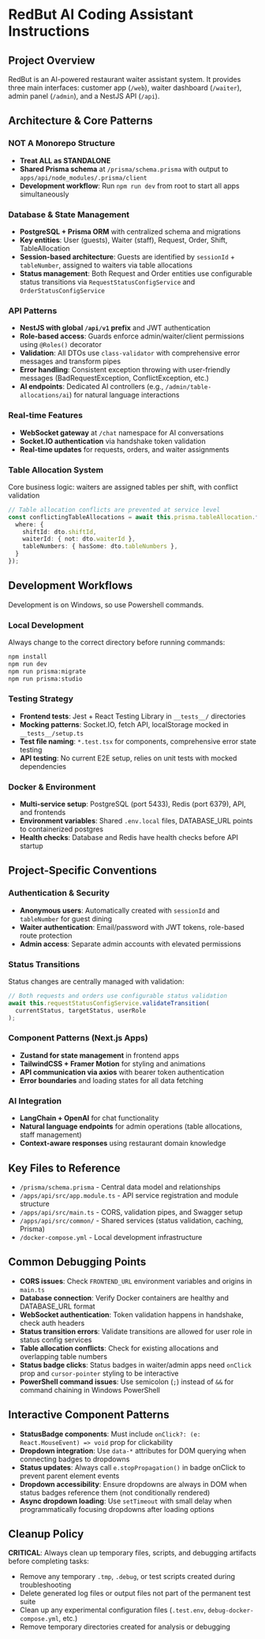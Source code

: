 # RedBut AI Coding Assistant Instructions

## Project Overview
RedBut is an AI-powered restaurant waiter assistant system. It provides three main interfaces: customer app (`/web`), waiter dashboard (`/waiter`), admin panel (`/admin`), and a NestJS API (`/api`).

## Architecture & Core Patterns

### NOT A Monorepo Structure
- **Treat ALL as STANDALONE**
- **Shared Prisma schema** at `/prisma/schema.prisma` with output to `apps/api/node_modules/.prisma/client`
- **Development workflow**: Run `npm run dev` from root to start all apps simultaneously

### Database & State Management
- **PostgreSQL + Prisma ORM** with centralized schema and migrations
- **Key entities**: User (guests), Waiter (staff), Request, Order, Shift, TableAllocation
- **Session-based architecture**: Guests are identified by `sessionId` + `tableNumber`, assigned to waiters via table allocations
- **Status management**: Both Request and Order entities use configurable status transitions via `RequestStatusConfigService` and `OrderStatusConfigService`

### API Patterns
- **NestJS with global `/api/v1` prefix** and JWT authentication
- **Role-based access**: Guards enforce admin/waiter/client permissions using `@Roles()` decorator
- **Validation**: All DTOs use `class-validator` with comprehensive error messages and transform pipes
- **Error handling**: Consistent exception throwing with user-friendly messages (BadRequestException, ConflictException, etc.)
- **AI endpoints**: Dedicated AI controllers (e.g., `/admin/table-allocations/ai`) for natural language interactions

### Real-time Features
- **WebSocket gateway** at `/chat` namespace for AI conversations
- **Socket.IO authentication** via handshake token validation
- **Real-time updates** for requests, orders, and waiter assignments

### Table Allocation System
Core business logic: waiters are assigned tables per shift, with conflict validation
```typescript
// Table allocation conflicts are prevented at service level
const conflictingTableAllocations = await this.prisma.tableAllocation.findMany({
  where: {
    shiftId: dto.shiftId,
    waiterId: { not: dto.waiterId },
    tableNumbers: { hasSome: dto.tableNumbers },
  }
});
```

## Development Workflows
Development is on Windows, so use Powershell commands.

### Local Development
Always change to the correct directory before running commands:
```bash
npm install             
npm run dev          
npm run prisma:migrate
npm run prisma:studio 
```

### Testing Strategy
- **Frontend tests**: Jest + React Testing Library in `__tests__/` directories
- **Mocking patterns**: Socket.IO, fetch API, localStorage mocked in `__tests__/setup.ts`
- **Test file naming**: `*.test.tsx` for components, comprehensive error state testing
- **API testing**: No current E2E setup, relies on unit tests with mocked dependencies

### Docker & Environment
- **Multi-service setup**: PostgreSQL (port 5433), Redis (port 6379), API, and frontends
- **Environment variables**: Shared `.env.local` files, DATABASE_URL points to containerized postgres
- **Health checks**: Database and Redis have health checks before API startup

## Project-Specific Conventions

### Authentication & Security
- **Anonymous users**: Automatically created with `sessionId` and `tableNumber` for guest dining
- **Waiter authentication**: Email/password with JWT tokens, role-based route protection
- **Admin access**: Separate admin accounts with elevated permissions

### Status Transitions
Status changes are centrally managed with validation:
```typescript
// Both requests and orders use configurable status validation
await this.requestStatusConfigService.validateTransition(
  currentStatus, targetStatus, userRole
);
```

### Component Patterns (Next.js Apps)
- **Zustand for state management** in frontend apps
- **TailwindCSS + Framer Motion** for styling and animations
- **API communication via axios** with bearer token authentication
- **Error boundaries** and loading states for all data fetching

### AI Integration
- **LangChain + OpenAI** for chat functionality
- **Natural language endpoints** for admin operations (table allocations, staff management)
- **Context-aware responses** using restaurant domain knowledge

## Key Files to Reference
- `/prisma/schema.prisma` - Central data model and relationships
- `/apps/api/src/app.module.ts` - API service registration and module structure
- `/apps/api/src/main.ts` - CORS, validation pipes, and Swagger setup
- `/apps/api/src/common/` - Shared services (status validation, caching, Prisma)
- `/docker-compose.yml` - Local development infrastructure

## Common Debugging Points
- **CORS issues**: Check `FRONTEND_URL` environment variables and origins in `main.ts`
- **Database connection**: Verify Docker containers are healthy and DATABASE_URL format
- **WebSocket authentication**: Token validation happens in handshake, check auth headers
- **Status transition errors**: Validate transitions are allowed for user role in status config services
- **Table allocation conflicts**: Check for existing allocations and overlapping table numbers
- **Status badge clicks**: Status badges in waiter/admin apps need `onClick` prop and `cursor-pointer` styling to be interactive
- **PowerShell command issues**: Use semicolon (`;`) instead of `&&` for command chaining in Windows PowerShell

## Interactive Component Patterns
- **StatusBadge components**: Must include `onClick?: (e: React.MouseEvent) => void` prop for clickability
- **Dropdown integration**: Use `data-*` attributes for DOM querying when connecting badges to dropdowns
- **Status updates**: Always call `e.stopPropagation()` in badge onClick to prevent parent element events
- **Dropdown accessibility**: Ensure dropdowns are always in DOM when status badges reference them (not conditionally rendered)
- **Async dropdown loading**: Use `setTimeout` with small delay when programmatically focusing dropdowns after loading options

## Cleanup Policy
**CRITICAL**: Always clean up temporary files, scripts, and debugging artifacts before completing tasks:
- Remove any temporary `.tmp`, `.debug`, or test scripts created during troubleshooting
- Delete generated log files or output files not part of the permanent test suite
- Clean up any experimental configuration files (`.test.env`, `debug-docker-compose.yml`, etc.)
- Remove temporary directories created for analysis or debugging
